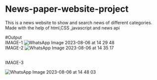 # News-paper-website-project
This is a news website  to show and search news of different categories. Made with the help of html,CSS ,javascript and news api

#Output
<br/>
IMAGE-1
![WhatsApp Image 2023-08-06 at 14 29 48](https://github.com/shristi-singh90/News-paper-website-project/assets/113579156/4fad2e2b-2d47-4d35-8aae-cfee75f60bf6)
<br/>
IMAGE-2
![WhatsApp Image 2023-08-06 at 14 35 17](https://github.com/shristi-singh90/News-paper-website-project/assets/113579156/3a1977f3-375d-40e6-9a71-2bea2ffeed05)

<br/>
IMAGE-3

![WhatsApp Image 2023-08-06 at 14 48 03](https://github.com/shristi-singh90/News-paper-website-project/assets/113579156/37644745-d79f-449d-94c1-8539d452baf9)


